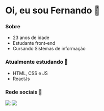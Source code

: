 # Oi, eu sou Fernando 🖖

### Sobre 
- 23 anos de idade
- Estudante front-end
- Cursando Sistemas de informação

### Atualmente estudando 👾
- HTML, CSS e JS
- ReactJs

### Rede sociais 🤝
[<img src="https://img.shields.io/badge/linkedin-%230077B5.svg?&style=for-the-badge&logo=linkedin&logoColor=white" />](https://www.linkedin.com/in/fernando-coelho-b75aa017b/)
[![](https://camo.githubusercontent.com/b3d4671768bd0f9b6c8f410a25a96e0c5a4d135208d8910461e986f97e7985ab/68747470733a2f2f696d672e736869656c64732e696f2f62616467652f496e7374616772616d2d4534343035463f7374796c653d666f722d7468652d6261646765266c6f676f3d696e7374616772616d266c6f676f436f6c6f723d7768697465)](https://www.instagram.com/xnando_mendesx/)

